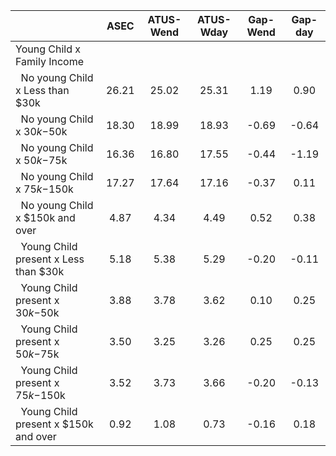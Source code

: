 
|                      |         ASEC |    ATUS-Wend |    ATUS-Wday |     Gap-Wend |      Gap-day |
| -------------------- | :----------: | :----------: | :----------: | :----------: | :----------: |
| Young Child x Family Income |              |              |              |              |              |
| &nbsp;&nbsp;No young Child x Less than $30k |        26.21 |        25.02 |        25.31 |         1.19 |         0.90 |
| &nbsp;&nbsp;No young Child x $30k-$50k |        18.30 |        18.99 |        18.93 |        -0.69 |        -0.64 |
| &nbsp;&nbsp;No young Child x $50k-$75k |        16.36 |        16.80 |        17.55 |        -0.44 |        -1.19 |
| &nbsp;&nbsp;No young Child x $75k-$150k |        17.27 |        17.64 |        17.16 |        -0.37 |         0.11 |
| &nbsp;&nbsp;No young Child x $150k and over |         4.87 |         4.34 |         4.49 |         0.52 |         0.38 |
| &nbsp;&nbsp;Young Child present x Less than $30k |         5.18 |         5.38 |         5.29 |        -0.20 |        -0.11 |
| &nbsp;&nbsp;Young Child present x $30k-$50k |         3.88 |         3.78 |         3.62 |         0.10 |         0.25 |
| &nbsp;&nbsp;Young Child present x $50k-$75k |         3.50 |         3.25 |         3.26 |         0.25 |         0.25 |
| &nbsp;&nbsp;Young Child present x $75k-$150k |         3.52 |         3.73 |         3.66 |        -0.20 |        -0.13 |
| &nbsp;&nbsp;Young Child present x $150k and over |         0.92 |         1.08 |         0.73 |        -0.16 |         0.18 |

